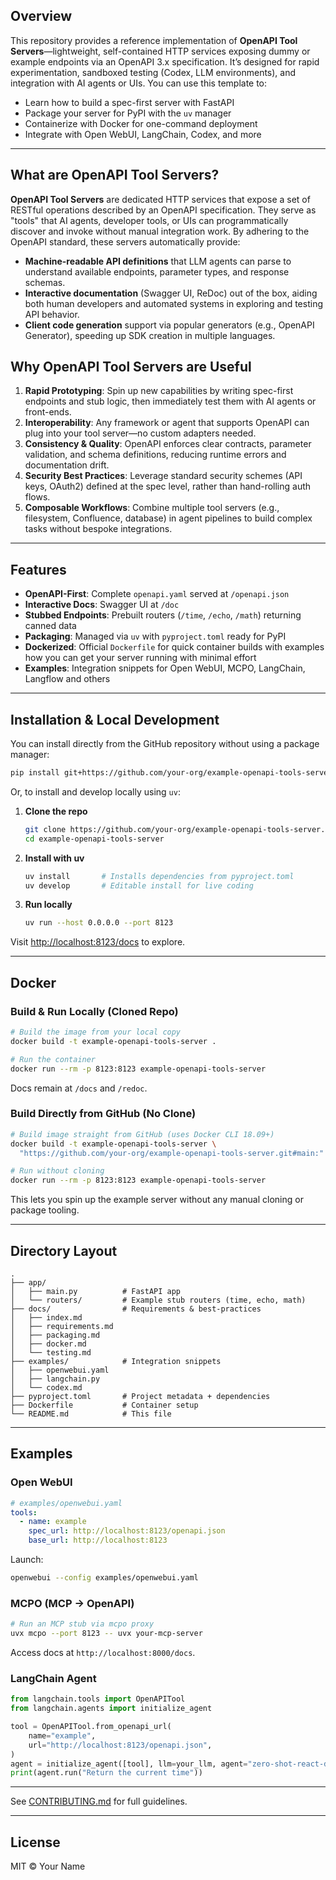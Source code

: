 ## Overview

This repository provides a reference implementation of **OpenAPI Tool Servers**—lightweight, self-contained HTTP services exposing dummy or example endpoints via an OpenAPI 3.x specification. It’s designed for rapid experimentation, sandboxed testing (Codex, LLM environments), and integration with AI agents or UIs. You can use this template to:

- Learn how to build a spec-first server with FastAPI
- Package your server for PyPI with the `uv` manager
- Containerize with Docker for one-command deployment
- Integrate with Open WebUI, LangChain, Codex, and more

---

## What are OpenAPI Tool Servers?

**OpenAPI Tool Servers** are dedicated HTTP services that expose a set of RESTful operations described by an OpenAPI specification. They serve as "tools" that AI agents, developer tools, or UIs can programmatically discover and invoke without manual integration work. By adhering to the OpenAPI standard, these servers automatically provide:

- **Machine-readable API definitions** that LLM agents can parse to understand available endpoints, parameter types, and response schemas.
- **Interactive documentation** (Swagger UI, ReDoc) out of the box, aiding both human developers and automated systems in exploring and testing API behavior.
- **Client code generation** support via popular generators (e.g., OpenAPI Generator), speeding up SDK creation in multiple languages.

## Why OpenAPI Tool Servers are Useful

1. **Rapid Prototyping**: Spin up new capabilities by writing spec-first endpoints and stub logic, then immediately test them with AI agents or front-ends.
2. **Interoperability**: Any framework or agent that supports OpenAPI can plug into your tool server—no custom adapters needed.
3. **Consistency & Quality**: OpenAPI enforces clear contracts, parameter validation, and schema definitions, reducing runtime errors and documentation drift.
4. **Security Best Practices**: Leverage standard security schemes (API keys, OAuth2) defined at the spec level, rather than hand-rolling auth flows.
5. **Composable Workflows**: Combine multiple tool servers (e.g., filesystem, Confluence, database) in agent pipelines to build complex tasks without bespoke integrations.

---

## Features

- **OpenAPI-First**: Complete `openapi.yaml` served at `/openapi.json`
- **Interactive Docs**: Swagger UI at `/doc`
- **Stubbed Endpoints**: Prebuilt routers (`/time`, `/echo`, `/math`) returning canned data
- **Packaging**: Managed via `uv` with `pyproject.toml` ready for PyPI
- **Dockerized**: Official `Dockerfile` for quick container builds with examples how you can get your server running with minimal effort
- **Examples**: Integration snippets for Open WebUI, MCPO, LangChain, Langflow and others

---

## Installation & Local Development

You can install directly from the GitHub repository without using a package manager:

```bash
pip install git+https://github.com/your-org/example-openapi-tools-server.git
```

Or, to install and develop locally using `uv`:

1. **Clone the repo**

   ```bash
   git clone https://github.com/your-org/example-openapi-tools-server.git
   cd example-openapi-tools-server
   ```

2. **Install with uv**

   ```bash
   uv install       # Installs dependencies from pyproject.toml
   uv develop       # Editable install for live coding
   ```

3. **Run locally**

   ```bash
   uv run --host 0.0.0.0 --port 8123
   ```

Visit [http://localhost:8123/docs](http://localhost:8123/docs) to explore.

---

## Docker

### Build & Run Locally (Cloned Repo)

```bash
# Build the image from your local copy
docker build -t example-openapi-tools-server .

# Run the container
docker run --rm -p 8123:8123 example-openapi-tools-server
```

Docs remain at `/docs` and `/redoc`.

### Build Directly from GitHub (No Clone)

```bash
# Build image straight from GitHub (uses Docker CLI 18.09+)
docker build -t example-openapi-tools-server \
  "https://github.com/your-org/example-openapi-tools-server.git#main:"

# Run without cloning
docker run --rm -p 8123:8123 example-openapi-tools-server
```

This lets you spin up the example server without any manual cloning or package tooling.

---

## Directory Layout

```
.
├── app/
│   ├── main.py          # FastAPI app
│   └── routers/         # Example stub routers (time, echo, math)
├── docs/                # Requirements & best-practices
│   ├── index.md
│   ├── requirements.md
│   ├── packaging.md
│   ├── docker.md
│   └── testing.md
├── examples/            # Integration snippets
│   ├── openwebui.yaml
│   ├── langchain.py
│   └── codex.md
├── pyproject.toml       # Project metadata + dependencies
├── Dockerfile           # Container setup
└── README.md            # This file
```

---

## Examples

### Open WebUI

```yaml
# examples/openwebui.yaml
tools:
  - name: example
    spec_url: http://localhost:8123/openapi.json
    base_url: http://localhost:8123
```

Launch:

```bash
openwebui --config examples/openwebui.yaml
```

### MCPO (MCP → OpenAPI)

```bash
# Run an MCP stub via mcpo proxy
uvx mcpo --port 8123 -- uvx your-mcp-server
```

Access docs at `http://localhost:8000/docs`.

### LangChain Agent

```python
from langchain.tools import OpenAPITool
from langchain.agents import initialize_agent

tool = OpenAPITool.from_openapi_url(
    name="example",
    url="http://localhost:8123/openapi.json",
)
agent = initialize_agent([tool], llm=your_llm, agent="zero-shot-react-description")
print(agent.run("Return the current time"))
```

---

See [CONTRIBUTING.md](CONTRIBUTING.md) for full guidelines.

---

## License

MIT © Your Name

